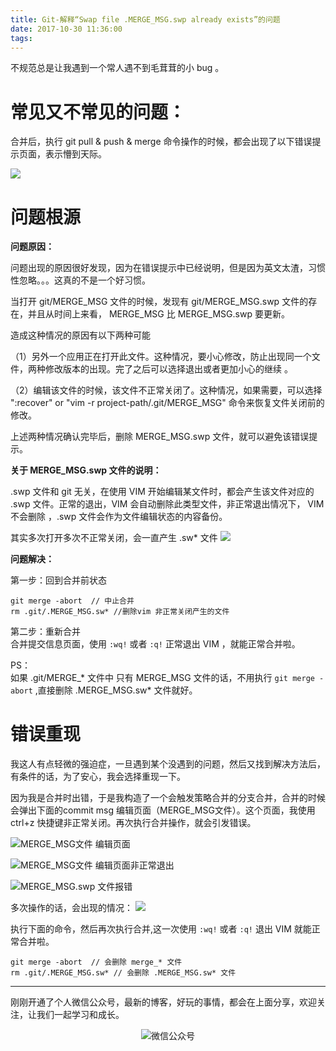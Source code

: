```yaml
---
title: Git-解释“Swap file .MERGE_MSG.swp already exists”的问题
date: 2017-10-30 11:36:00
tags:
---
```


不规范总是让我遇到一个常人遇不到毛茸茸的小 bug 。
<!--more-->

# 常见又不常见的问题：

合并后，执行 git pull & push & merge 命令操作的时候，都会出现了以下错误提示页面，表示懵到天际。

![](http://oriwplcze.bkt.clouddn.com/95e1e0d779e7824420350bfbc96019a1.png)



# 问题根源


**问题原因：**    

问题出现的原因很好发现，因为在错误提示中已经说明，但是因为英文太渣，习惯性忽略。。。这真的不是一个好习惯。

当打开 git/MERGE_MSG 文件的时候，发现有 git/MERGE_MSG.swp 文件的存在，并且从时间上来看， MERGE_MSG 比 MERGE_MSG.swp 要更新。

造成这种情况的原因有以下两种可能


（1）另外一个应用正在打开此文件。这种情况，要小心修改，防止出现同一个文件，两种修改版本的出现。完了之后可以选择退出或者更加小心的继续 。

（2）编辑该文件的时候，该文件不正常关闭了。这种情况，如果需要，可以选择 ":recover" or "vim -r project-path/.git/MERGE_MSG" 命令来恢复文件关闭前的修改。

上述两种情况确认完毕后，删除 MERGE_MSG.swp 文件，就可以避免该错误提示。


**关于 MERGE_MSG.swp 文件的说明：**  

 .swp 文件和 git 无关，在使用 VIM 开始编辑某文件时，都会产生该文件对应的 .swp 文件。正常的退出，VIM 会自动删除此类型文件，非正常退出情况下， VIM 不会删除 ，.swp 文件会作为文件编辑状态的内容备份。

 其实多次打开多次不正常关闭，会一直产生 .sw* 文件
![](http://oriwplcze.bkt.clouddn.com/2ce2ee83271af9fb6b44b8da5396d546.png)



**问题解决：**  


第一步：回到合并前状态
 ```
 git merge -abort  // 中止合并
 rm .git/.MERGE_MSG.sw* //删除vim 非正常关闭产生的文件

 ```

第二步：重新合并   
合并提交信息页面，使用 `:wq!` 或者 `:q!` 正常退出 VIM ，就能正常合并啦。


PS：   
如果 .git/MERGE_* 文件中 只有 MERGE_MSG 文件的话，不用执行 `git merge -abort` ,直接删除 .MERGE_MSG.sw* 文件就好。


# 错误重现

我这人有点轻微的强迫症，一旦遇到某个没遇到的问题，然后又找到解决方法后，有条件的话，为了安心，我会选择重现一下。


因为我是合并时出错，于是我构造了一个会触发策略合并的分支合并，合并的时候会弹出下面的commit msg 编辑页面（MERGE_MSG文件）。这个页面，我使用 ctrl+z 快捷键非正常关闭。再次执行合并操作，就会引发错误。

![MERGE_MSG文件 编辑页面](http://oriwplcze.bkt.clouddn.com/9a65e381933b29e2d6dd12bcaa50dccf.png)

![MERGE_MSG文件 编辑页面非正常退出](http://oriwplcze.bkt.clouddn.com/e35b85c92442f6e09f10e0ef811bb7cd.png)

![MERGE_MSG.swp 文件报错](http://oriwplcze.bkt.clouddn.com/bdb7654fd17bdf4f5dc3c449e9ee30d2.png)


多次操作的话，会出现的情况：
![](http://oriwplcze.bkt.clouddn.com/f09890625aa245fd127eb6482d60e8c3.png)

执行下面的命令，然后再次执行合并,这一次使用 `:wq!` 或者 `:q!` 退出 VIM 就能正常合并啦。

```
git merge -abort  // 会删除 merge_* 文件
rm .git/.MERGE_MSG.sw* // 会删除 .MERGE_MSG.sw* 文件
```


---

刚刚开通了个人微信公众号，最新的博客，好玩的事情，都会在上面分享，欢迎关注，让我们一起学习和成长。

<div  align="center">    

![微信公众号](http://oriwplcze.bkt.clouddn.com/qrcode_for_gh_e8f891ce77fb_258.jpg)

</div>
